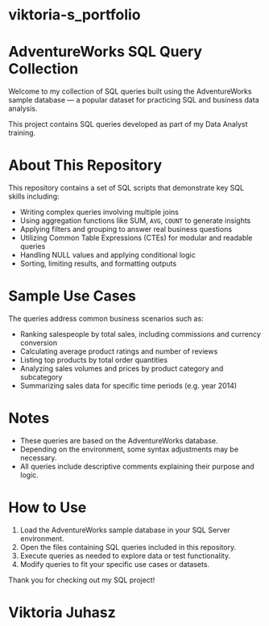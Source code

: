 # viktoria-s_portfolio

# AdventureWorks SQL Query Collection

Welcome to my collection of SQL queries built using the AdventureWorks sample database — a popular dataset for practicing SQL and business data analysis.

This project contains SQL queries developed as part of my Data Analyst training.

# About This Repository

This repository contains a set of SQL scripts that demonstrate key SQL skills including:
- Writing complex queries involving multiple joins
- Using aggregation functions like SUM, `AVG`, `COUNT` to generate insights
- Applying filters and grouping to answer real business questions
- Utilizing Common Table Expressions (CTEs) for modular and readable queries
- Handling NULL values and applying conditional logic
- Sorting, limiting results, and formatting outputs

# Sample Use Cases

The queries address common business scenarios such as:
- Ranking salespeople by total sales, including commissions and currency conversion
- Calculating average product ratings and number of reviews
- Listing top products by total order quantities
- Analyzing sales volumes and prices by product category and subcategory
- Summarizing sales data for specific time periods (e.g. year 2014)

# Notes

- These queries are based on the AdventureWorks database.
- Depending on the environment, some syntax adjustments may be necessary. 
- All queries include descriptive comments explaining their purpose and logic.

# How to Use

1. Load the AdventureWorks sample database in your SQL Server environment.  
2. Open the files containing SQL queries included in this repository.  
3. Execute queries as needed to explore data or test functionality.  
4. Modify queries to fit your specific use cases or datasets.  


Thank you for checking out my SQL project!

# Viktoria Juhasz
